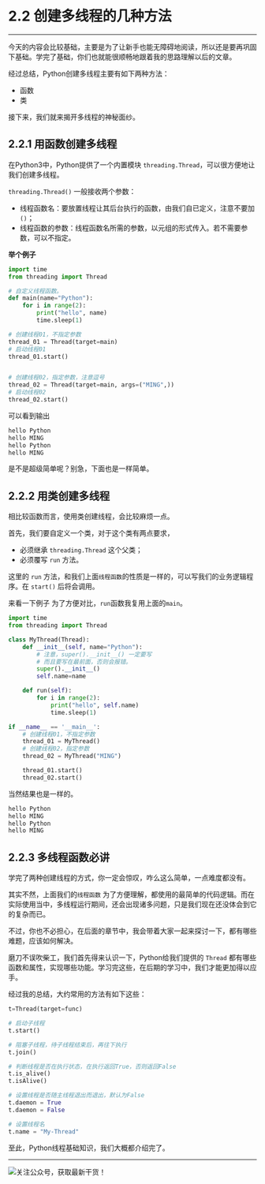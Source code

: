 # 2.2 创建多线程的几种方法

---


今天的内容会比较基础，主要是为了让新手也能无障碍地阅读，所以还是要再巩固下基础。学完了基础，你们也就能很顺畅地跟着我的思路理解以后的文章。


经过总结，Python创建多线程主要有如下两种方法：
- 函数
- 类

接下来，我们就来揭开多线程的神秘面纱。

## 2.2.1 用函数创建多线程

在Python3中，Python提供了一个内置模块 `threading.Thread`，可以很方便地让我们创建多线程。

`threading.Thread()` 一般接收两个参数：

- 线程函数名：要放置线程让其后台执行的函数，由我们自已定义，注意不要加`()`；
- 线程函数的参数：线程函数名所需的参数，以元组的形式传入。若不需要参数，可以不指定。

**举个例子**
```python
import time
from threading import Thread

# 自定义线程函数。
def main(name="Python"):
    for i in range(2):
        print("hello", name)
        time.sleep(1)

# 创建线程01，不指定参数
thread_01 = Thread(target=main)
# 启动线程01
thread_01.start()


# 创建线程02，指定参数，注意逗号
thread_02 = Thread(target=main, args=("MING",))
# 启动线程02
thread_02.start()
```
可以看到输出
```python
hello Python
hello MING
hello Python
hello MING
```

是不是超级简单呢？别急，下面也是一样简单。

## 2.2.2 用类创建多线程

相比较函数而言，使用类创建线程，会比较麻烦一点。

首先，我们要自定义一个类，对于这个类有两点要求，
- 必须继承 `threading.Thread` 这个父类；
- 必须覆写 `run` 方法。

这里的 `run` 方法，和我们上面`线程函数`的性质是一样的，可以写我们的业务逻辑程序。在 `start()` 后将会调用。

来看一下例子
为了方便对比，`run`函数我复用上面的`main`。
```python
import time
from threading import Thread

class MyThread(Thread):
    def __init__(self, name="Python"):
        # 注意，super().__init__() 一定要写
        # 而且要写在最前面，否则会报错。
        super().__init__()
        self.name=name

    def run(self):
        for i in range(2):
            print("hello", self.name)
            time.sleep(1)

if __name__ == '__main__':
    # 创建线程01，不指定参数
    thread_01 = MyThread()
    # 创建线程02，指定参数
    thread_02 = MyThread("MING")

    thread_01.start()
    thread_02.start()
```
当然结果也是一样的。
```python
hello Python
hello MING
hello Python
hello MING
```

## 2.2.3 多线程函数必讲

学完了两种创建线程的方式，你一定会惊叹，咋么这么简单，一点难度都没有。

其实不然，上面我们的`线程函数` 为了方便理解，都使用的最简单的代码逻辑。而在实际使用当中，多线程运行期间，还会出现诸多问题，只是我们现在还没体会到它的复杂而已。

不过，你也不必担心，在后面的章节中，我会带着大家一起来探讨一下，都有哪些难题，应该如何解决。

磨刀不误吹柴工，我们首先得来认识一下，Python给我们提供的 `Thread` 都有哪些函数和属性，实现哪些功能。学习完这些，在后期的学习中，我们才能更加得以应手。

经过我的总结，大约常用的方法有如下这些：
```python
t=Thread(target=func)

# 启动子线程
t.start()

# 阻塞子线程，待子线程结束后，再往下执行
t.join()

# 判断线程是否在执行状态，在执行返回True，否则返回False
t.is_alive()
t.isAlive()

# 设置线程是否随主线程退出而退出，默认为False
t.daemon = True
t.daemon = False

# 设置线程名
t.name = "My-Thread"
```

至此，Python线程基础知识，我们大概都介绍完了。

----
![关注公众号，获取最新干货！](http://image.python-online.cn/image-20200320125724880.png)
